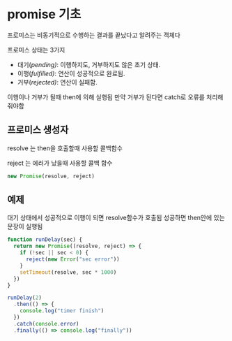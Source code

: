 # promise 기초

프로미스는 비동기적으로 수행하는 결과를 끝났다고 알려주는 객체다

프로미스 상태는 3가지

- 대기(_pending)_: 이행하지도, 거부하지도 않은 초기 상태.
- 이행(_fulfilled)_: 연산이 성공적으로 완료됨.
- 거부(_rejected)_: 연산이 실패함.

이행이나 거부가 될때 then에 의해 실행됨 만약 거부가 된다면 catch로 오류를 처리해 줘야함

## 프로미스 생성자

resolve 는 then을 호출할때 사용할 콜백함수

reject 는 에러가 났을때 사용할 콜백 함수

```js
new Promise(resolve, reject)
```

## 예제

대기 상태에서 성공적으로 이행이 되면 resolve함수가 호출됨 성공하면 then안에 있는 문장이 실행됨

```js
function runDelay(sec) {
  return new Promise((resolve, reject) => {
    if (!sec || sec < 0) {
      reject(new Error("sec error"))
    }
    setTimeout(resolve, sec * 1000)
  })
}

runDelay(2)
  .then(() => {
    console.log("timer finish")
  })
  .catch(console.error)
  .finally(() => console.log("finally"))
```
